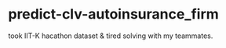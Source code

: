 # predict-clv-autoinsurance_firm
took IIT-K hacathon dataset &amp; tired solving with my teammates.
